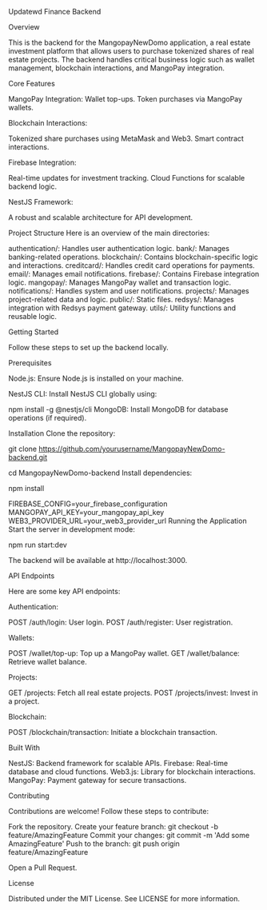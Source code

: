 Updatewd Finance Backend

Overview

This is the backend for the MangopayNewDomo application, a real estate investment platform that allows users to purchase tokenized shares of real estate projects. The backend handles critical business logic such as wallet management, blockchain interactions, and MangoPay integration.

Core Features

MangoPay Integration:
Wallet top-ups.
Token purchases via MangoPay wallets.

Blockchain Interactions:

Tokenized share purchases using MetaMask and Web3.
Smart contract interactions.

Firebase Integration:

Real-time updates for investment tracking.
Cloud Functions for scalable backend logic.

NestJS Framework:

A robust and scalable architecture for API development.

Project Structure
Here is an overview of the main directories:

authentication/: Handles user authentication logic.
bank/: Manages banking-related operations.
blockchain/: Contains blockchain-specific logic and interactions.
creditcard/: Handles credit card operations for payments.
email/: Manages email notifications.
firebase/: Contains Firebase integration logic.
mangopay/: Manages MangoPay wallet and transaction logic.
notifications/: Handles system and user notifications.
projects/: Manages project-related data and logic.
public/: Static files.
redsys/: Manages integration with Redsys payment gateway.
utils/: Utility functions and reusable logic.

Getting Started

Follow these steps to set up the backend locally.

Prerequisites

Node.js: Ensure Node.js is installed on your machine.

NestJS CLI: Install NestJS CLI globally using:

npm install -g @nestjs/cli
MongoDB: Install MongoDB for database operations (if required).

Installation
Clone the repository:

git clone https://github.com/yourusername/MangopayNewDomo-backend.git

cd MangopayNewDomo-backend
Install dependencies:

npm install


FIREBASE_CONFIG=your_firebase_configuration
MANGOPAY_API_KEY=your_mangopay_api_key
WEB3_PROVIDER_URL=your_web3_provider_url
Running the Application
Start the server in development mode:


npm run start:dev

The backend will be available at http://localhost:3000.

API Endpoints

Here are some key API endpoints:

Authentication:

POST /auth/login: User login.
POST /auth/register: User registration.

Wallets:

POST /wallet/top-up: Top up a MangoPay wallet.
GET /wallet/balance: Retrieve wallet balance.

Projects:

GET /projects: Fetch all real estate projects.
POST /projects/invest: Invest in a project.

Blockchain:

POST /blockchain/transaction: Initiate a blockchain transaction.

Built With

NestJS: Backend framework for scalable APIs.
Firebase: Real-time database and cloud functions.
Web3.js: Library for blockchain interactions.
MangoPay: Payment gateway for secure transactions.

Contributing

Contributions are welcome! Follow these steps to contribute:

Fork the repository.
Create your feature branch:
git checkout -b feature/AmazingFeature
Commit your changes:
git commit -m 'Add some AmazingFeature'
Push to the branch:
git push origin feature/AmazingFeature

Open a Pull Request.

License

Distributed under the MIT License. See LICENSE for more information.
